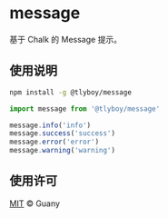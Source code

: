 # message

基于 Chalk 的 Message 提示。

## 使用说明

```bash
npm install -g @tlyboy/message
```

```javascript
import message from '@tlyboy/message'
```

```javascript
message.info('info')
message.success('success')
message.error('error')
message.warning('warning')
```

## 使用许可

[MIT](https://opensource.org/licenses/MIT) © Guany
